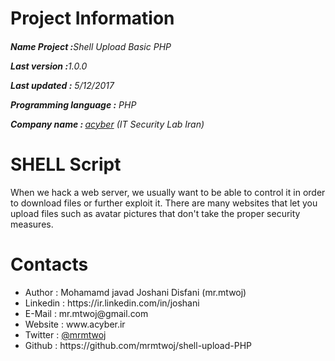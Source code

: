 # Project Information
<p><b><h6>Name Project :</b>Shell Upload Basic PHP</p>
<p><b>Last version  :</b>1.0.0</p>
<p><b>Last updated :</b> 5/12/2017</p>
<p><b>Programming language :</b> PHP</p>
<p><b>Company name : </b><a target="_black" href="http://acyber.ir">acyber</a> (IT Security Lab Iran)</p></h6>

# SHELL Script

When we hack a web server, we usually want to be able to control it in order to download files or further exploit it. There are many websites that let you upload files such as avatar pictures that don't take the proper security measures. 

# Contacts
<ul>
<li>   Author      :   Mohamamd javad Joshani Disfani (mr.mtwoj)
<li>   Linkedin    :   https://ir.linkedin.com/in/joshani
<li>   E-Mail      :   mr.mtwoj@gmail.com
<li>   Website     :   www.acyber.ir
<li>   Twitter     :   <a href="https://twitter.com/MrMtwoj">@mrmtwoj</a>
<li>   Github      :   https://github.com/mrmtwoj/shell-upload-PHP
</ul>
